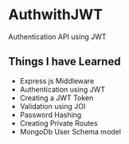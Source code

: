 # AuthwithJWT
Authentication API using JWT
## Things I have Learned
* Express js Middleware
* Authentication using JWT
* Creating a JWT Token
* Validation using JOI
* Password Hashing
* Creating Private Routes
* MongoDb User Schema model

